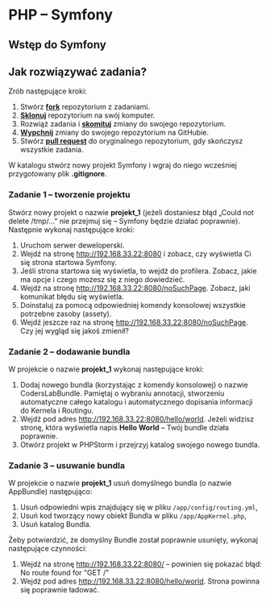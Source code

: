 # PHP &ndash; Symfony
## Wstęp do Symfony

## Jak rozwiązywać zadania?

Zrób następujące kroki:

1. Stwórz [**fork**][forking] repozytorium z zadaniami.
2. [**Sklonuj**][ref-clone] repozytorium na swój komputer.
3. Rozwiąż zadania i [**skomituj**][ref-commit] zmiany do swojego repozytorium.
4. [**Wypchnij**][ref-push] zmiany do swojego repozytorium na GitHubie.
5. Stwórz [**pull request**][pull-request] do oryginalnego repozytorium, gdy skończysz wszystkie zadania.


W katalogu stwórz nowy projekt Symfony i wgraj do niego wcześniej przygotowany plik **.gitignore**.

### Zadanie 1 &ndash; tworzenie projektu
Stwórz nowy projekt o nazwie **projekt_1** (jeżeli dostaniesz błąd „Could not delete /tmp/…” nie przejmuj się &ndash; Symfony będzie  działać poprawnie).
Następnie wykonaj następujące kroki:
  1. Uruchom serwer deweloperski.
  2. Wejdź na stronę http://192.168.33.22:8080 i zobacz, czy wyświetla Ci się strona startowa Symfony.
  3. Jeśli strona startowa się wyświetla, to wejdź do profilera. Zobacz, jakie ma opcje i czego możesz się z niego dowiedzieć.
  4. Wejdź na stronę http://192.168.33.22:8080/noSuchPage. Zobacz, jaki komunikat błędu się wyświetla.
  5. Doinstaluj za pomocą odpowiedniej komendy konsolowej wszystkie potrzebne zasoby (assety).
  6. Wejdź jeszcze raz na stronę http://192.168.33.22:8080/noSuchPage. Czy jej wygląd się jakoś zmienił?

### Zadanie 2 &ndash; dodawanie bundla
W projekcie o nazwie **projekt_1** wykonaj następujące kroki:
  1. Dodaj nowego bundla (korzystając z komendy konsolowej) o nazwie CodersLabBundle. Pamiętaj o wybraniu annotacji, stworzeniu automatyczne całego katalogu i automatycznego dopisania informacji do Kernela i Routingu.
  2. Wejdź pod adres http://192.168.33.22:8080/hello/world. Jeżeli widzisz stronę, która wyświetla napis **Hello World** &ndash; Twój bundle działa poprawnie.
  3. Otwórz projekt w PHPStorm i przejrzyj katalog swojego nowego bundla.

### Zadanie 3 &ndash; usuwanie bundla
W projekcie o nazwie **projekt_1** usuń domyślnego bundla (o nazwie AppBundle) następująco:
  1. Usuń odpowiedni wpis znajdujący się w pliku `/app/config/routing.yml`,
  2. Usuń kod tworzący nowy obiekt Bundla w pliku `/app/AppKernel.php`,
  3. Usuń katalog Bundla.

Żeby potwierdzić, że domyślny Bundle został poprawnie usunięty, wykonaj następujące czynności:
  1. Wejdź na stronę http://192.168.33.22:8080/ &ndash; powinien się pokazać błąd: No route found for "GET /"
  2. Wejdź pod adres http://192.168.33.22:8080/hello/world. Strona powinna się poprawnie ładować.


<!-- Links -->
[forking]: https://guides.github.com/activities/forking/
[ref-clone]: http://gitref.org/creating/#clone
[ref-commit]: http://gitref.org/basic/#commit
[ref-push]: http://gitref.org/remotes/#push
[pull-request]: https://help.github.com/articles/creating-a-pull-request
